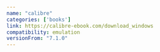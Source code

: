 ```yaml
---
name: "calibre"
categories: ['books']
link: https://calibre-ebook.com/download_windows
compatibility: emulation
versionFrom: "7.1.0"
---
```


